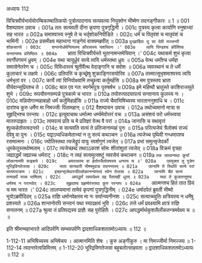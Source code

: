 अध्यायः 112

विचित्रवीर्यभार्ययोरम्बिकाम्बालिकयोः पुत्रोत्पादनाय सत्यवत्या नियुक्तेन भीष्मेण तदनङ्गीकारः ॥ 1 ॥
001	वैशम्पायन उवाच ।
001a	ततः सत्यवती दीना कृपणा पुत्रगृद्धिनी ।
001c	पुत्रस्य कृत्वा कार्याणि स्नुषाभ्यां सह भारत ॥
002a	समाश्वास्य स्नुषे ते च भर्तृशोकनिपीडिते ।
002c	धर्मं च पितृवंशं च मातृवंशं च भामिनी ।
002e	प्रसमीक्ष्य महाभागा गाङ्गेयं वाक्यमब्रवीत् ॥
003a	`दुःखार्दिता तु सा देवी मज्जन्ती शोकसागरे ।
003c	शन्तनोर्धर्मनित्यस्य कौरव्यस्य यशस्विनः ।'
003e	त्वयि पिण्डश्च कीर्तिश्च सन्तानश्च प्रतिष्ठितः ॥
004a	`भ्राता विचित्रवीर्यस्ते भूतानामन्तमेयिवान् ।'
004c	यथाकर्म शुभं कृत्वा स्वर्गोपगमनं ध्रुवम् ।
004e	यथा चायुर्ध्रुवं सत्ये त्वयि धर्मस्तथा ध्रुवः ॥
005a	वेत्थ धर्मांश्च धर्मज्ञ समासेनेतरेण च ।
005c	विविधास्त्वं श्रुतीर्वेत्थ वेदाङ्गानि च सर्वशः ॥
006a	व्यवस्थानं च ते धर्मे कुलाचारं च लक्षये ।
006c	प्रतिपत्तिं च कृच्छ्रेषु शुक्राङ्गिरसयोरिव ॥
007a	तस्मात्सुभृशमाश्वस्य त्वयि धर्मभृतां वर ।
007c	कार्ये त्वां विनियोक्ष्यामि तच्छ्रुत्वा कर्तुमर्हसि ॥
008a	मम पुत्रस्तव भ्राता वीर्यवान्सुप्रियश्च ते ।
008c	बाल एव गतः स्वर्गमपुत्रः पुरुषर्षभ ॥
009a	इमे महिष्यौ भ्रातुस्ते काशिराजसुते शुभे ।
009c	रूपयौवनसम्पन्ने पुत्रकामे च भारत ॥
010a	तयोरुत्पादयापत्यं सन्तानाय कुलस्य नः ।
010c	मन्नियोगान्महाबाहो धर्मं कर्तुमिहार्हसि ॥
011a	राज्ये चैवाभिषिच्यस्व भारताननुशाधि च ।
011c	दारांश्च कुरु धर्मेण मा निमज्जीः पितामहान् ॥
012	वैशम्पायन उवाच ।
012a	तथोच्यमानो मात्रा स सुहृद्भिश्च परन्तपः ।
012c	इत्युवाचाथ धर्मात्मा धर्म्यमेवोत्तरं वचः ॥
013a	असंशयं परो धर्मस्त्वया मातरुदाहृतः ।
013c	त्वमपत्यं प्रति च मे प्रतिज्ञां वेत्थ वै परां ॥
014a	जानासि च यथावृत्तं शुल्कहेतोस्त्वदन्तरे ।
014c	स सत्यवति सत्यं ते प्रतिजानाम्यहं पुनः ॥
015a	परित्यजेयं त्रैलोक्यं राज्यं देवेषु वा पुनः ।
015c	यद्वाऽप्यधिकमेताभ्यां न तु सत्यं कथञ्चन ॥
016a	त्यजेच्च पृथिवी गन्धमापश्च रसमात्मनः ।
016c	ज्योतिस्तथा त्यजेद्रूपं वायुः स्पर्शगुणं त्यजेत् ॥
017a	प्रभां समुत्सृजेदर्को धूमकेतुस्तथोष्मताम् ।
017c	त्यजेच्छब्दं तथाऽऽकाशं सोमः शीतांशुतां त्यजेत् ॥
018a	विक्रमं वृत्रहा जह्याद्धर्मं जह्याच्च धर्मराट् ।
018c	न त्वहं सत्यमुत्स्रष्टुं व्यवसेयं कथञ्चन ॥
019a	`तन्न जात्वन्यथा कुर्यां लोकानामपि सङ्क्षये ।
019c	अमरत्वस्य वा हेतोस्त्रैलोक्यस्य धनस्य च ॥'
020a	एवमुक्ता तु पुत्रेण भूरिद्रविणतेजसा ।
020c	माता सत्यवती भीष्ममुवाच तदनन्तरम् ॥
021a	जानामि ते स्थितिं सत्ये परां सत्यपराक्रम ।
021c	इच्छन्सृजेथास्त्रींल्लोकानन्यांस्त्वं स्वेन तेजसा ॥
022a	जानामि चैवं सत्यं तन्मदर्थे यच्च भाषितम् ।
022c	आपद्धर्मं त्वमावेक्ष्य वह पैतामहीं धुरम् ॥
023a	यथा ते कुलतन्तुश्च धर्मश्च न पराभवेत् ।
023c	सुहृदश्च प्रहृष्येरंस्तथा कुरु परन्तप ॥
024a	`आत्मनश्च हितं तात प्रियं च मम भारत ।'
024c	लालप्यमानां तामेवं कृपणां पुत्रगृद्धिनीम् ।
024e	धर्मादपेतं ब्रुवतीं भीष्मो भूयोऽब्रवीदिदम् ॥
025a	राज्ञि धर्मानवेक्षस्व मा नः सर्वान्व्यनीनशः ।
025c	सत्याच्च्युतिः क्षत्रियस्य न धर्मेषु प्रशस्यते ॥
026a	शान्तनोरपि सन्तानं यथा स्यादक्षयं भुवि ।
026c	तत्ते धर्मं प्रवक्ष्यामि क्षात्रं राज्ञि सनातनम् ॥
027a	श्रुत्वा तं प्रतिपद्यस्व प्राज्ञैः सह पुरोहितैः ।
027c	आपद्धर्मार्थकुशलैर्लोकतन्त्रमवेक्ष्य च ॥ ॥

इति श्रीमन्महाभारते आदिपर्वणि सम्भवपर्वणि द्वादशाधिकशततमोऽध्यायः ॥ 112 ॥

1-112-11 अभिषिच्यस्व अभिषेचय । आत्मानमिति शेषः । कुरु अङ्गीकुरु । मा निमज्जीर्मा निमज्जय ॥ 1-112-14 त्वदन्तरेत्वन्निमित्तम् ॥ 1-112-20 भूरिद्रविणतेजसा बहुबलोत्साहवता ॥ द्वादशाधिकशततमोऽध्यायः ॥ 112 ॥
